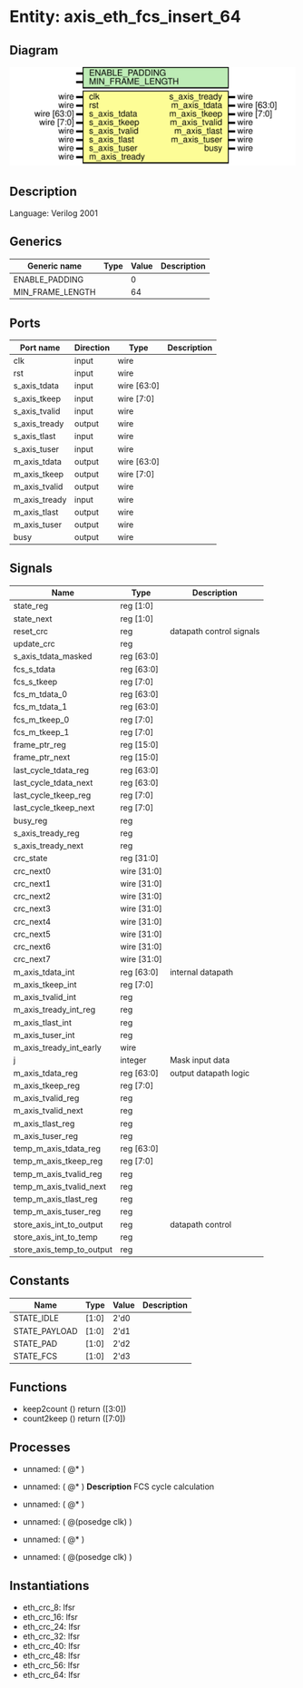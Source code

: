 # Entity: axis_eth_fcs_insert_64

## Diagram

![Diagram](axis_eth_fcs_insert_64.svg "Diagram")
## Description

Language: Verilog 2001
 
## Generics

| Generic name     | Type | Value | Description |
| ---------------- | ---- | ----- | ----------- |
| ENABLE_PADDING   |      | 0     |             |
| MIN_FRAME_LENGTH |      | 64    |             |
## Ports

| Port name     | Direction | Type        | Description |
| ------------- | --------- | ----------- | ----------- |
| clk           | input     | wire        |             |
| rst           | input     | wire        |             |
| s_axis_tdata  | input     | wire [63:0] |             |
| s_axis_tkeep  | input     | wire [7:0]  |             |
| s_axis_tvalid | input     | wire        |             |
| s_axis_tready | output    | wire        |             |
| s_axis_tlast  | input     | wire        |             |
| s_axis_tuser  | input     | wire        |             |
| m_axis_tdata  | output    | wire [63:0] |             |
| m_axis_tkeep  | output    | wire [7:0]  |             |
| m_axis_tvalid | output    | wire        |             |
| m_axis_tready | input     | wire        |             |
| m_axis_tlast  | output    | wire        |             |
| m_axis_tuser  | output    | wire        |             |
| busy          | output    | wire        |             |
## Signals

| Name                      | Type        | Description               |
| ------------------------- | ----------- | ------------------------- |
| state_reg                 | reg [1:0]   |                           |
| state_next                | reg [1:0]   |                           |
| reset_crc                 | reg         | datapath control signals  |
| update_crc                | reg         |                           |
| s_axis_tdata_masked       | reg [63:0]  |                           |
| fcs_s_tdata               | reg [63:0]  |                           |
| fcs_s_tkeep               | reg [7:0]   |                           |
| fcs_m_tdata_0             | reg [63:0]  |                           |
| fcs_m_tdata_1             | reg [63:0]  |                           |
| fcs_m_tkeep_0             | reg [7:0]   |                           |
| fcs_m_tkeep_1             | reg [7:0]   |                           |
| frame_ptr_reg             | reg [15:0]  |                           |
| frame_ptr_next            | reg [15:0]  |                           |
| last_cycle_tdata_reg      | reg [63:0]  |                           |
| last_cycle_tdata_next     | reg [63:0]  |                           |
| last_cycle_tkeep_reg      | reg [7:0]   |                           |
| last_cycle_tkeep_next     | reg [7:0]   |                           |
| busy_reg                  | reg         |                           |
| s_axis_tready_reg         | reg         |                           |
| s_axis_tready_next        | reg         |                           |
| crc_state                 | reg [31:0]  |                           |
| crc_next0                 | wire [31:0] |                           |
| crc_next1                 | wire [31:0] |                           |
| crc_next2                 | wire [31:0] |                           |
| crc_next3                 | wire [31:0] |                           |
| crc_next4                 | wire [31:0] |                           |
| crc_next5                 | wire [31:0] |                           |
| crc_next6                 | wire [31:0] |                           |
| crc_next7                 | wire [31:0] |                           |
| m_axis_tdata_int          | reg [63:0]  | internal datapath         |
| m_axis_tkeep_int          | reg [7:0]   |                           |
| m_axis_tvalid_int         | reg         |                           |
| m_axis_tready_int_reg     | reg         |                           |
| m_axis_tlast_int          | reg         |                           |
| m_axis_tuser_int          | reg         |                           |
| m_axis_tready_int_early   | wire        |                           |
| j                         | integer     | Mask input data           |
| m_axis_tdata_reg          | reg [63:0]  | output datapath logic     |
| m_axis_tkeep_reg          | reg [7:0]   |                           |
| m_axis_tvalid_reg         | reg         |                           |
| m_axis_tvalid_next        | reg         |                           |
| m_axis_tlast_reg          | reg         |                           |
| m_axis_tuser_reg          | reg         |                           |
| temp_m_axis_tdata_reg     | reg [63:0]  |                           |
| temp_m_axis_tkeep_reg     | reg [7:0]   |                           |
| temp_m_axis_tvalid_reg    | reg         |                           |
| temp_m_axis_tvalid_next   | reg         |                           |
| temp_m_axis_tlast_reg     | reg         |                           |
| temp_m_axis_tuser_reg     | reg         |                           |
| store_axis_int_to_output  | reg         | datapath control          |
| store_axis_int_to_temp    | reg         |                           |
| store_axis_temp_to_output | reg         |                           |
## Constants

| Name          | Type  | Value | Description |
| ------------- | ----- | ----- | ----------- |
| STATE_IDLE    | [1:0] | 2'd0  |             |
| STATE_PAYLOAD | [1:0] | 2'd1  |             |
| STATE_PAD     | [1:0] | 2'd2  |             |
| STATE_FCS     | [1:0] | 2'd3  |             |
## Functions
- keep2count <font id="function_arguments">()</font> <font id="function_return">return ([3:0])</font>
- count2keep <font id="function_arguments">()</font> <font id="function_return">return ([7:0])</font>
## Processes
- unnamed: ( @* )
- unnamed: ( @* )
**Description**
FCS cycle calculation

- unnamed: ( @* )
- unnamed: ( @(posedge clk) )
- unnamed: ( @* )
- unnamed: ( @(posedge clk) )
## Instantiations

- eth_crc_8: lfsr
- eth_crc_16: lfsr
- eth_crc_24: lfsr
- eth_crc_32: lfsr
- eth_crc_40: lfsr
- eth_crc_48: lfsr
- eth_crc_56: lfsr
- eth_crc_64: lfsr
